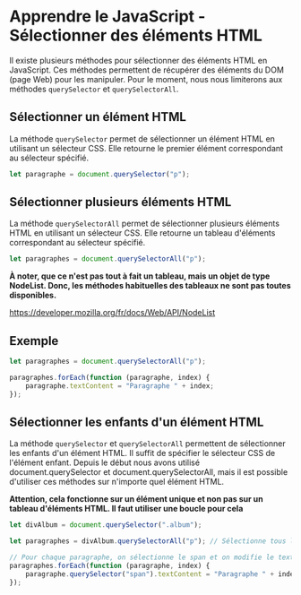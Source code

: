 # Apprendre le JavaScript - Sélectionner des éléments HTML

Il existe plusieurs méthodes pour sélectionner des éléments HTML en JavaScript. Ces méthodes permettent de récupérer des éléments du DOM (page Web) pour les manipuler. Pour le moment, nous nous limiterons aux méthodes `querySelector` et `querySelectorAll`.

## Sélectionner un élément HTML

La méthode `querySelector` permet de sélectionner un élément HTML en utilisant un sélecteur CSS. Elle retourne le premier élément correspondant au sélecteur spécifié.

```javascript
let paragraphe = document.querySelector("p");
```

## Sélectionner plusieurs éléments HTML

La méthode `querySelectorAll` permet de sélectionner plusieurs éléments HTML en utilisant un sélecteur CSS. Elle retourne un tableau d'éléments correspondant au sélecteur spécifié.

```javascript
let paragraphes = document.querySelectorAll("p");
```

**À noter, que ce n'est pas tout à fait un tableau, mais un objet de type NodeList. Donc, les méthodes habituelles des tableaux ne sont pas toutes disponibles.**

https://developer.mozilla.org/fr/docs/Web/API/NodeList

## Exemple

```javascript
let paragraphes = document.querySelectorAll("p");

paragraphes.forEach(function (paragraphe, index) {
    paragraphe.textContent = "Paragraphe " + index;
});
```

## Sélectionner les enfants d'un élément HTML

La méthode `querySelector` et `querySelectorAll` permettent de sélectionner les enfants d'un élément HTML. Il suffit de spécifier le sélecteur CSS de l'élément enfant. Depuis le début nous avons utilisé document.querySelector et document.querySelectorAll, mais il est possible d'utiliser ces méthodes sur n'importe quel élément HTML.

**Attention, cela fonctionne sur un élément unique et non pas sur un tableau d'éléments HTML. Il faut utiliser une boucle pour cela**

```javascript
let divAlbum = document.querySelector(".album");

let paragraphes = divAlbum.querySelectorAll("p"); // Sélectionne tous les éléments p enfants de divAlbum

// Pour chaque paragraphe, on sélectionne le span et on modifie le texte
paragraphes.forEach(function (paragraphe, index) {
    paragraphe.querySelector("span").textContent = "Paragraphe " + index;
});
```
